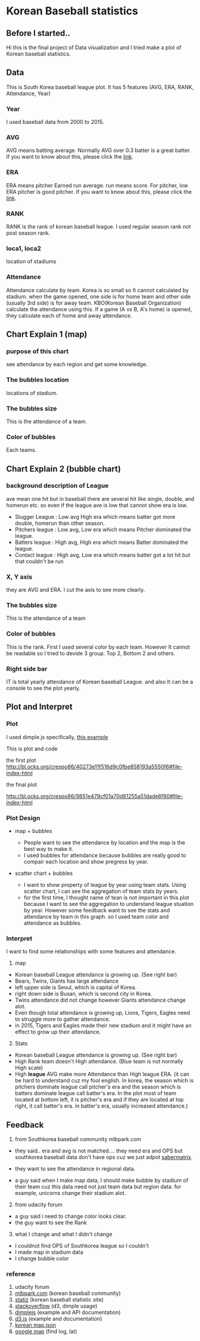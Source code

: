 # Korean Baseball statistics

## Before I started..
Hi this is the final project of Data visualization and I tried make a plot of Korean baseball statistics.

## Data
This is South Korea baseball league plot. It has 5 features (AVG, ERA, RANK, Attendance, Year)

### Year
I used baseball data from 2000 to 2015.

### AVG
AVG means batting average. Normally AVG over 0.3 batter is a great batter. If you want to know about this, please click the [link](https://en.wikipedia.org/wiki/Batting_average).

### ERA
ERA means pitcher Earned run average. run means score. For pitcher, low ERA pitcher is good pitcher.
If you want to know about this, please click the [link](https://en.wikipedia.org/wiki/Earned_run_average).

### RANK
RANK is the rank of korean baseball league. I used regular season rank not post season rank.

### loca1, loca2
location of stadiums

### Attendance
Attendance calculate by team. Korea is so small so It cannot calculated by stadium. when the game opened, one side is for home team and other side (usually 3rd side) is for away team. KBO(Korean Baseball Organization) calculate the attendance using this. If a game (A vs B, A's home) is opened, they calculate each of home and away attendance.

## Chart Explain 1 (map)

### purpose of this chart
see attendance by each region and get some knowledge.

### The bubbles location
locations of stadium.

### The bubbles size
This is the attendance of a team.

### Color of bubbles
Each teams.

## Chart Explain 2 (bubble chart)

### background description of League
ave mean one hit but in baseball there are several hit like single, double, and homerun etc.
so even if the league ave is low that cannot show era is low.
- Slugger League : Low avg High era which means batter got more double, homerun than other season.
- Pitchers league : Low avg, Low era which means Pitcher dominated the league.
- Batters league : High avg, High era which means Batter dominated the league.
- Contact league : High avg, Low era which means batter got a lot hit but that couldn't be run


### X, Y axis
they are AVG and ERA. I cut the axis to see more clearly.

### The bubbles size
This is the attendance of a team

### Color of bubbles
This is the rank. First I used several color by each team. However It cannot be readable so I tried to devide 3 group.
Top 2, Bottom 2 and others.

### Right side bar
IT is total yearly attendance of Korean baseball League. and also It can be a console to see the plot yearly.

## Plot and Interpret

### Plot

I used dimple.js specifically, [this example](http://dimplejs.org/advanced_examples_viewer.html?id=advanced_storyboard_control)

This is plot and code

the first plot
http://bl.ocks.org/crespo86/40273e11f516d9c0fbe858193a5550f6#file-index-html

the final plot

http://bl.ocks.org/crespo86/9851e479cf01a70d81255a51dade6f80#file-index-html

### Plot Design

- map + bubbles
  - People want to see the attendance by location and the map is the best way to make it.
  - I used bubbles for attendance because bubbles are really good to compair each location and show pregress by year.

- scatter chart + bubbles
  - I want to show property of league by year using team stats. Using scatter chart, I can see the aggregation of team stats by years. 
  - for the first time, I thought name of tean is not important in this plot because I want to see the aggregation to understand league stuation by year. However some feedback want to see the stats and attendance by team in this graph. so I used team color and attendance as bubbles.

### Interpret

I want to find some relationships with some features and attendance.

1. map
  - Korean baseball League attendance is growing up. (See right bar)
  - Bears, Twins, Giants has large attendance
  - left upper side is Seoul, which is capital of Korea.
  - right down side is Busan, which is second city in Korea.
  - Twins attendance did not change however Giants attendance change alot.
  - Even though total attendance is growing up, Lions, Tigers, Eagles need to struggle more to gather attendance.
  - in 2015, Tigers and Eagles made their new stadium and it might have an effect to grow up their attendance.

2. Stats
  - Korean baseball League attendance is growing up. (See right bar)
  - High Rank team doesn't High attendance. (Blue team is not normally High scale)
  - High **league** AVG make more Attendance than High league ERA. (it can be hard to understand cuz my fool english. In korea, the season which is pitchers dominate league call pitcher's era and the season which is batters dominate league call batter's era. In the plot most of team located at bottom left, it is pitcher's era and if they are located at top right, it call batter's era. in batter's era, usually increased attendance.)
   
## Feedback

1. from Southkorea baseball community mlbpark.com

  - they said.. era and avg is not matched.... they need era and OPS but southkorea baseball data don't have ops cuz we just adpot [sabermatrix](https://en.wikipedia.org/wiki/Sabermetrics).

  - they want to see the attendance in regional data.

  - a guy said when I make map data, I should make bubble by stadium of their team cuz this data need not just team data but region data. for example, unicorns change their stadium alot.

2. from udacity forum

  - a guy said i need to change color looks clear.
  - the guy want to see the Rank

3. what I change and what I didn't change

  - I couldnot find OPS of Southkorea league so I couldn't
  - I made map in stadium data
  - I change bubble color

### reference

1. udacity forum
2. [mlbpark.com](mlbpark.com) (korean baseball community)
3. [statiz](www.statiz.co.kr/) (korean baseball statistic site)
4. [stackoverflow](http://stackoverflow.com/) (d3, dimple usage)
5. [dimplejs](http://dimplejs.org/) (example and API documentation)
6. [d3.js](https://d3js.org/) (example and documentation)
7. [korean map.json](https://github.com/southkorea/southkorea-maps)
8. [google map](https://www.google.co.kr/maps?source=tldsi&hl=ko) (find log, lat)
